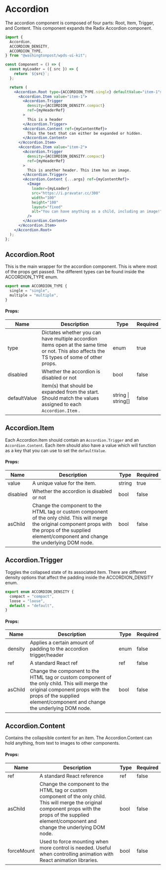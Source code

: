 # Accordion

The accordion component is composed of four parts: Root, Item, Trigger, and Content. This component expands the Radix Accordion component.

```jsx
import {
  Accordion,
  ACCORDION_DENSITY,
  ACCORDION_TYPE,
} from "@washingtonpost/wpds-ui-kit";

const Component = () => {
  const myLoader = ({ src }) => {
    return `${src}`;
  };

  return (
    <Accordion.Root type={ACCORDION_TYPE.single} defaultValue="item-1">
      <Accordion.Item value="item-1">
        <Accordion.Trigger
          density={ACCORDION_DENSITY.compact}
          ref={myHeaderRef}
        >
          This is a header
        </Accordion.Trigger>
        <Accordion.Content ref={myContentRef}>
          This the text that can either be expanded or hidden.
        </Accordion.Content>
      </Accordion.Item>
      <Accordion.Item value="item-2">
        <Accordion.Trigger
          density={ACCORDION_DENSITY.compact}
          ref={myHeaderRef}
        >
          This is another header. This item has an image.
        </Accordion.Trigger>
        <Accordion.Content {...args} ref={myContentRef}>
          <Image
            loader={myLoader}
            src="https://i.pravatar.cc/300"
            width="100"
            height="100"
            layout="fixed"
            alt="You can have anything as a child, including an image!"
          />
        </Accordion.Content>
      </Accordion.Item>
    </Accordion.Root>
  );
};
```

## Accordion.Root

This is the main wrapper for the accordion component. This is where most of the props get passed. The different types can be found inside the ACCORDION_TYPE enum.

```jsx
export enum ACCORDION_TYPE {
  single = "single",
  multiple = "multiple",
}
```

#### Props:

| Name         | Description                                                                                                                                 | Type               | Required |
| ------------ | ------------------------------------------------------------------------------------------------------------------------------------------- | ------------------ | -------- |
| type         | Dictates whether you can have multiple accordion items open at the same time or not. This also affects the TS types of some of other props. | enum               | true     |
| disabled     | Whether the accordion is disabled or not                                                                                                    | bool               | false    |
| defaultValue | Item(s) that should be expanded from the start. Should match the values assigned to each `Accordion.Item` .                                 | string \| string[] | false    |

## Accordion.Item

Each Accordion.Item should contain an `Accordion.Trigger` and an `Accordion.Content`. Each item should also have a value which will function as a key that you can use to set the `defaultValue`.

#### Props:

| Name     | Description                                                                                                                                                                                                   | Type   | Required |
| -------- | ------------------------------------------------------------------------------------------------------------------------------------------------------------------------------------------------------------- | ------ | -------- |
| value    | A unique value for the item.                                                                                                                                                                                  | string | true     |
| disabled | Whether the accordion is disabled or not                                                                                                                                                                      | bool   | false    |
| asChild  | Change the component to the HTML tag or custom component of the only child. This will merge the original component props with the props of the supplied element/component and change the underlying DOM node. | bool   | false    |

## Accordion.Trigger

Toggles the collapsed state of its associated item. There are different density options that affect the padding inside the ACCORDION_DENSITY enum.

```jsx
export enum ACCORDION_DENSITY {
  compact = "compact",
  loose = "loose",
  default = "default",
}
```

#### Props:

| Name    | Description                                                                                                                                                                                                   | Type | Required |
| ------- | ------------------------------------------------------------------------------------------------------------------------------------------------------------------------------------------------------------- | ---- | -------- |
| density | Applies a certain amount of padding to the accordion trigger/header                                                                                                                                           | enum | false    |
| ref     | A standard React ref                                                                                                                                                                                          | ref  | false    |
| asChild | Change the component to the HTML tag or custom component of the only child. This will merge the original component props with the props of the supplied element/component and change the underlying DOM node. | bool | false    |

## Accordion.Content

Contains the collapsible content for an item. The Accordion.Content can hold anything, from text to images to other components.

#### Props:

| Name       | Description                                                                                                                                                                                                   | Type | Required |
| ---------- | ------------------------------------------------------------------------------------------------------------------------------------------------------------------------------------------------------------- | ---- | -------- |
| ref        | A standard React reference                                                                                                                                                                                    | ref  | false    |
| asChild    | Change the component to the HTML tag or custom component of the only child. This will merge the original component props with the props of the supplied element/component and change the underlying DOM node. | bool | false    |
| forceMount | Used to force mounting when more control is needed. Useful when controlling animation with React animation libraries.                                                                                         | bool | false    |

